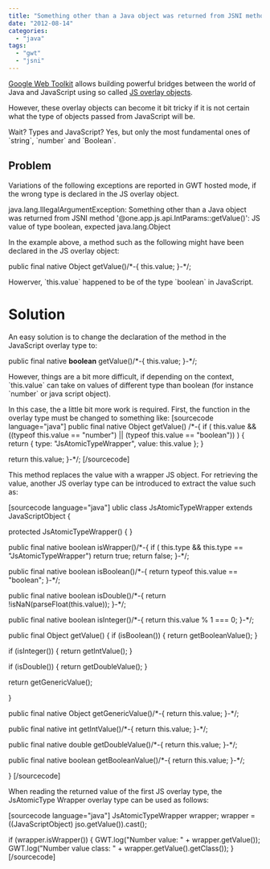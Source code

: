 ```yaml
---
title: "Something other than a Java object was returned from JSNI method"
date: "2012-08-14"
categories: 
  - "java"
tags: 
  - "gwt"
  - "jsni"
---
```


[Google Web Toolkit](https://developers.google.com/web-toolkit/) allows building powerful bridges between the world of Java and JavaScript using so called [JS overlay objects](http://googlewebtoolkit.blogspot.co.nz/2008/08/getting-to-really-know-gwt-part-2.html).

However, these overlay objects can become it bit tricky if it is not certain what the type of objects passed from JavaScript will be.

Wait? Types and JavaScript? Yes, but only the most fundamental ones of \`string\`, \`number\` and \`Boolean\`.

## Problem

Variations of the following exceptions are reported in GWT hosted mode, if the wrong type is declared in the JS overlay object.

java.lang.IllegalArgumentException: Something other than a Java object was returned from JSNI method '@one.app.js.api.IntParams::getValue()': JS value of type boolean, expected java.lang.Object

In the example above, a method such as the following might have been declared in the JS overlay object:

public final native Object getValue()/\*-{ this.value; }-\*/;

Howerver, \`this.value\` happened to be of the type \`boolean\` in JavaScript.

# Solution

An easy solution is to change the declaration of the method in the JavaScript overlay type to:

public final native **boolean** getValue()/\*-{ this.value; }-\*/;

However, things are a bit more difficult, if depending on the context, \`this.value\` can take on values of different type than boolean (for instance \`number\` or java script object).

In this case, the a little bit more work is required. First, the function in the overlay type must be changed to something like: \[sourcecode language="java"\] public final native Object getValue() /\*-{ if ( this.value && ((typeof this.value == "number") || (typeof this.value == "boolean")) ) { return { type: "JsAtomicTypeWrapper", value: this.value }; }

return this.value; }-\*/; \[/sourcecode\]

This method replaces the value with a wrapper JS object. For retrieving the value, another JS overlay type can be introduced to extract the value such as:

\[sourcecode language="java"\] ublic class JsAtomicTypeWrapper extends JavaScriptObject {

protected JsAtomicTypeWrapper() { }

public final native boolean isWrapper()/\*-{ if ( this.type && this.type == "JsAtomicTypeWrapper") return true; return false; }-\*/;

public final native boolean isBoolean()/\*-{ return typeof this.value == "boolean"; }-\*/;

public final native boolean isDouble()/\*-{ return !isNaN(parseFloat(this.value)); }-\*/;

public final native boolean isInteger()/\*-{ return this.value % 1 === 0; }-\*/;

public final Object getValue() { if (isBoolean()) { return getBooleanValue(); }

if (isInteger()) { return getIntValue(); }

if (isDouble()) { return getDoubleValue(); }

return getGenericValue();

}

public final native Object getGenericValue()/\*-{ return this.value; }-\*/;

public final native int getIntValue()/\*-{ return this.value; }-\*/;

public final native double getDoubleValue()/\*-{ return this.value; }-\*/;

public final native boolean getBooleanValue()/\*-{ return this.value; }-\*/;

} \[/sourcecode\]

When reading the returned value of the first JS overlay type, the JsAtomicType Wrapper overlay type can be used as follows:

\[sourcecode language="java"\] JsAtomicTypeWrapper wrapper; wrapper = ((JavaScriptObject) jso.getValue()).cast();

if (wrapper.isWrapper()) { GWT.log("Number value: " + wrapper.getValue()); GWT.log("Number value class: " + wrapper.getValue().getClass()); } \[/sourcecode\]
